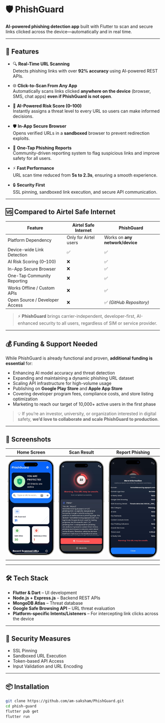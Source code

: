 # 🛡️ PhishGuard

**AI-powered phishing detection app** built with Flutter to scan and secure links clicked across the device—automatically and in real time.

---

## 🚀 Features

- 🔍 **Real-Time URL Scanning**  
  Detects phishing links with over **92% accuracy** using AI-powered REST APIs.

- 🌐 **Click-to-Scan From Any App**  
  Automatically scans links clicked **anywhere on the device** (browser, SMS, chat apps) **even if PhishGuard is not open**.

- 🧠 **AI-Powered Risk Score (0–100)**  
  Instantly assigns a threat level to every URL so users can make informed decisions.

- 🛡️ **In-App Secure Browser**  
  Opens verified URLs in a **sandboxed** browser to prevent redirection exploits.

- 🚨 **One-Tap Phishing Reports**  
  Community-driven reporting system to flag suspicious links and improve safety for all users.

- ⚡ **Fast Performance**  
  URL scan time reduced from **5s to 2.3s**, ensuring a smooth experience.

- 🔒 **Security First**  
  SSL pinning, sandboxed link execution, and secure API communication.

---

## 🆚 Compared to Airtel Safe Internet

| Feature                            | Airtel Safe Internet      | PhishGuard                          |
|------------------------------------|----------------------------|-------------------------------------|
| Platform Dependency                | Only for Airtel users      | Works on **any network/device**     |
| Device-wide Link Detection         | ✅                          | ✅                                   |
| AI Risk Scoring (0–100)            | ❌                          | ✅                                   |
| In-App Secure Browser              | ❌                          | ✅                                   |
| One-Tap Community Reporting        | ❌                          | ✅                                   |
| Works Offline / Custom APIs        | ❌                          | ✅                                   |
| Open Source / Developer Access     | ❌                          | ✅ *(GitHub Repository)*            |

> ⚡ **PhishGuard** brings carrier-independent, developer-first, AI-enhanced security to all users, regardless of SIM or service provider.

---

## 💰 Funding & Support Needed

While PhishGuard is already functional and proven, **additional funding is essential** for:

- Enhancing AI model accuracy and threat detection
- Expanding and maintaining a dynamic phishing URL dataset
- Scaling API infrastructure for high-volume usage
- Publishing on **Google Play Store** and **Apple App Store**
- Covering developer program fees, compliance costs, and store listing optimization
- Marketing to reach our target of 10,000+ active users in the first phase

> 💡 If you’re an investor, university, or organization interested in digital safety, **we’d love to collaborate and scale PhishGuard to production**.

---

## 📱 Screenshots

| Home Screen | Scan Result | Report Phishing |
|-------------|-------------|-----------------|
| ![Home](assets/home.png) | ![Scan](assets/scan.png) | ![Report](assets/report1.png) |

---

## 🛠️ Tech Stack

- **Flutter & Dart** – UI development
- **Node.js + Express.js** – Backend REST APIs
- **MongoDB Atlas** – Threat database
- **Google Safe Browsing API** – URL threat evaluation
- **Platform-specific Intents/Listeners** – For intercepting link clicks across the device

---

## 🔐 Security Measures

- SSL Pinning  
- Sandboxed URL Execution  
- Token-based API Access  
- Input Validation and URL Encoding

---

## 📦 Installation

```bash
git clone https://github.com/am-saksham/PhishGuard.git
cd phish-guard
flutter pub get
flutter run
